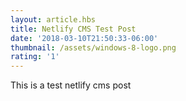 ```yaml
---
layout: article.hbs
title: Netlify CMS Test Post
date: '2018-03-10T21:50:33-06:00'
thumbnail: /assets/windows-8-logo.png
rating: '1'
---
```

This is a test netlify cms post

